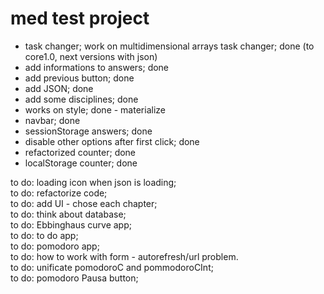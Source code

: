 # med test project  

- task changer; work on multidimensional arrays task changer; done  (to core1.0, next versions with json)
- add informations to answers; done  
- add previous button; done  
- add JSON; done  
- add some disciplines; done  
- works on style; done - materialize  
- navbar; done  
- sessionStorage answers; done  
- disable other options after first click; done  
- refactorized counter; done   
- localStorage counter; done  
    
to do: loading icon when json is loading;  
to do: refactorize code;  
to do: add UI - chose each chapter;  
to do: think about database;   
to do: Ebbinghaus curve app;  
to do: to do app;  
to do: pomodoro app;    
to do: how to work with form - autorefresh/url problem.  
to do: unificate pomodoroC and pommodoroCInt;  
to do: pomodoro Pausa button;  